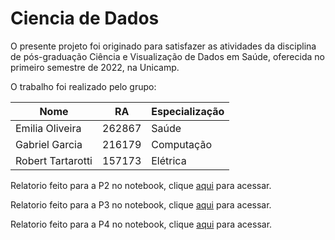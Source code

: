 # Ciencia de Dados

O presente projeto foi originado para satisfazer as atividades da disciplina de pós-graduação Ciência e Visualização de Dados em Saúde, oferecida no primeiro semestre de 2022, na Unicamp.

O trabalho foi realizado pelo grupo:

Nome                | RA      | Especialização
--------------------|---------|---------------
Emilia Oliveira     | 262867  | Saúde
Gabriel Garcia      | 216179  | Computação
Robert Tartarotti   | 157173  | Elétrica

Relatorio feito para a P2 no notebook, clique [aqui](https://github.com/roberttartarotti/CienciaDados/blob/main/P2/notebooks/P2.ipynb) para acessar. 

Relatorio feito para a P3 no notebook, clique [aqui](https://github.com/roberttartarotti/CienciaDados/blob/main/P3/notebook/P3.ipynb) para acessar. 

Relatorio feito para a P4 no notebook, clique [aqui](https://github.com/roberttartarotti/CienciaDados/blob/main/P4/notebook/P4.ipynb) para acessar. 
